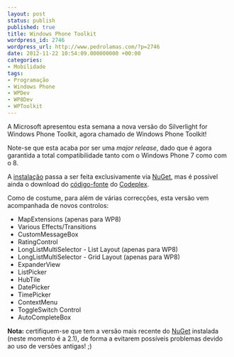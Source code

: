 ```yaml
---
layout: post
status: publish
published: true
title: Windows Phone Toolkit
wordpress_id: 2746
wordpress_url: http://www.pedrolamas.com/?p=2746
date: 2012-11-22 10:54:09.000000000 +00:00
categories:
- Mobilidade
tags:
- Programação
- Windows Phone
- WPDev
- WP8Dev
- WPToolkit
---
```

A Microsoft apresentou esta semana a nova versão do Silverlight for Windows Phone Toolkit, agora chamado de Windows Phone Toolkit!

Note-se que esta acaba por ser uma *major release*, dado que é agora garantida a total compatibilidade tanto com o Windows Phone 7 como com o 8.

A [instalação](https://nuget.org/packages/WPtoolkit) passa a ser feita exclusivamente via [NuGet](http://www.nuget.org), mas é possível ainda o download do [código-fonte](http://phone.codeplex.com/) do [Codeplex](http://www.codeplex.com/).

Como de costume, para além de várias correcções, esta versão vem acompanhada de novos controlos:

-   MapExtensions (apenas para WP8)
-   Various Effects/Transitions
-   CustomMessageBox
-   RatingControl
-   LongListMultiSelector - List Layout (apenas para WP8)
-   LongListMultiSelector - Grid Layout (apenas para WP8)
-   ExpanderView
-   ListPicker
-   HubTile
-   DatePicker
-   TimePicker
-   ContextMenu
-   ToggleSwitch Control
-   AutoCompleteBox

**Nota:** certifiquem-se que tem a versão mais recente do [NuGet](http://nuget.org) instalada (neste momento é a 2.1), de forma a evitarem possíveis problemas devido ao uso de versões antigas! ;)
